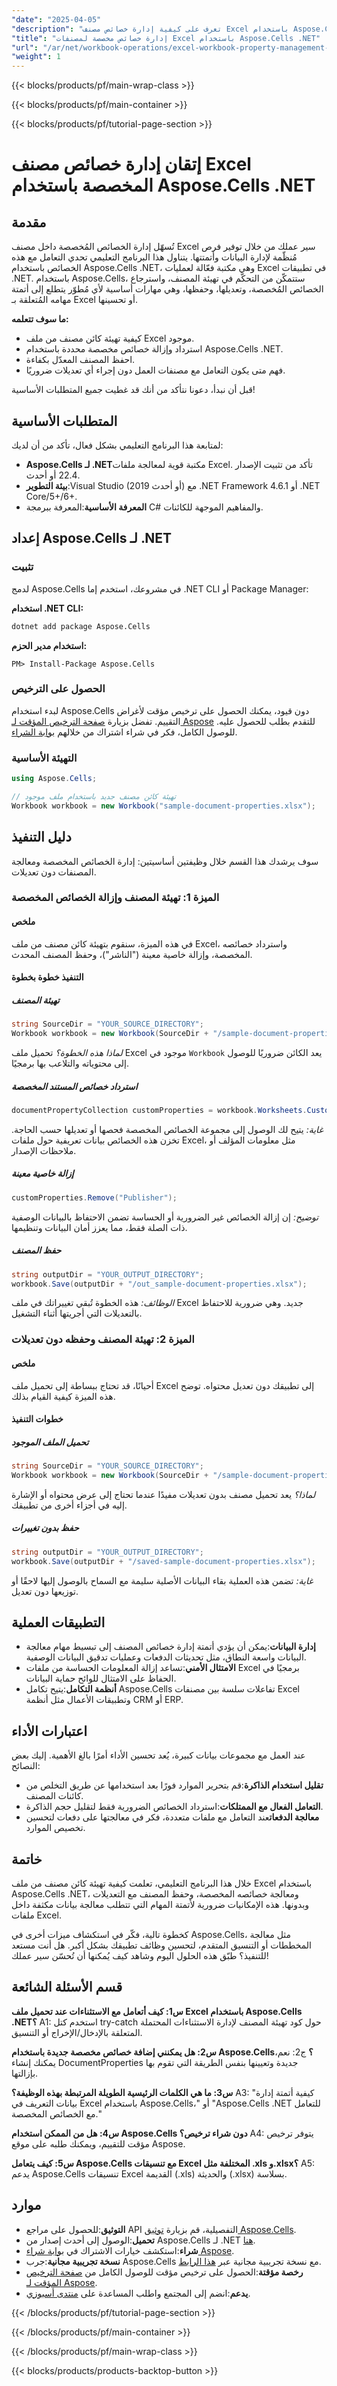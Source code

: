 ```yaml
---
"date": "2025-04-05"
"description": "تعرف على كيفية إدارة خصائص مصنف Excel باستخدام Aspose.Cells .NET، بما في ذلك تهيئة الخصائص المخصصة واسترجاعها وتعديلها."
"title": "إدارة خصائص مخصصة لمصنفات Excel باستخدام Aspose.Cells .NET"
"url": "/ar/net/workbook-operations/excel-workbook-property-management-aspose-cells-net/"
"weight": 1
---
```


{{< blocks/products/pf/main-wrap-class >}}

{{< blocks/products/pf/main-container >}}

{{< blocks/products/pf/tutorial-page-section >}}


# إتقان إدارة خصائص مصنف Excel المخصصة باستخدام Aspose.Cells .NET

## مقدمة

تُسهّل إدارة الخصائص المُخصصة داخل مصنف Excel سير عملك من خلال توفير فرص مُنظّمة لإدارة البيانات وأتمتتها. يتناول هذا البرنامج التعليمي تحدي التعامل مع هذه الخصائص باستخدام Aspose.Cells .NET، وهي مكتبة فعّالة لعمليات Excel في تطبيقات .NET. باستخدام Aspose.Cells، ستتمكّن من التحكّم في تهيئة المصنف، واسترجاع الخصائص المُخصصة، وتعديلها، وحفظها، وهي مهارات أساسية لأي مُطوّر يتطلع إلى أتمتة مهامه المُتعلقة بـ Excel أو تحسينها.

**ما سوف تتعلمه:**
- كيفية تهيئة كائن مصنف من ملف Excel موجود.
- استرداد وإزالة خصائص مخصصة محددة باستخدام Aspose.Cells .NET.
- احفظ المصنف المعدّل بكفاءة.
- فهم متى يكون التعامل مع مصنفات العمل دون إجراء أي تعديلات ضروريًا.

قبل أن نبدأ، دعونا نتأكد من أنك قد غطيت جميع المتطلبات الأساسية!

## المتطلبات الأساسية

لمتابعة هذا البرنامج التعليمي بشكل فعال، تأكد من أن لديك:
- **Aspose.Cells لـ .NET**مكتبة قوية لمعالجة ملفات Excel. تأكد من تثبيت الإصدار 22.4 أو أحدث.
- **بيئة التطوير**:Visual Studio (2019 أو أحدث) مع .NET Framework 4.6.1 أو .NET Core/5+/6+.
- **المعرفة الأساسية**:المعرفة ببرمجة C# والمفاهيم الموجهة للكائنات.

## إعداد Aspose.Cells لـ .NET

### تثبيت

لدمج Aspose.Cells في مشروعك، استخدم إما .NET CLI أو Package Manager:

**استخدام .NET CLI:**
```bash
dotnet add package Aspose.Cells
```

**استخدام مدير الحزم:**
```plaintext
PM> Install-Package Aspose.Cells
```

### الحصول على الترخيص

لبدء استخدام Aspose.Cells دون قيود، يمكنك الحصول على ترخيص مؤقت لأغراض التقييم. تفضل بزيارة [صفحة الترخيص المؤقت لـ Aspose](https://purchase.aspose.com/temporary-license/) للتقدم بطلب للحصول عليه. للوصول الكامل، فكر في شراء اشتراك من خلالهم [بوابة الشراء](https://purchase.aspose.com/buy).

### التهيئة الأساسية

```csharp
using Aspose.Cells;

// تهيئة كائن مصنف جديد باستخدام ملف موجود
Workbook workbook = new Workbook("sample-document-properties.xlsx");
```

## دليل التنفيذ

سوف يرشدك هذا القسم خلال وظيفتين أساسيتين: إدارة الخصائص المخصصة ومعالجة المصنفات دون تعديلات.

### الميزة 1: تهيئة المصنف وإزالة الخصائص المخصصة

#### ملخص

في هذه الميزة، سنقوم بتهيئة كائن مصنف من ملف Excel، واسترداد خصائصه المخصصة، وإزالة خاصية معينة ("الناشر")، وحفظ المصنف المحدث.

#### التنفيذ خطوة بخطوة

##### تهيئة المصنف

```csharp
string SourceDir = "YOUR_SOURCE_DIRECTORY";
Workbook workbook = new Workbook(SourceDir + "/sample-document-properties.xlsx");
```
*لماذا هذه الخطوة؟* تحميل ملف Excel موجود في `Workbook` يعد الكائن ضروريًا للوصول إلى محتوياته والتلاعب بها برمجيًا.

##### استرداد خصائص المستند المخصصة

```csharp
documentPropertyCollection customProperties = workbook.Worksheets.CustomDocumentProperties;
```
*غاية:* يتيح لك الوصول إلى مجموعة الخصائص المخصصة فحصها أو تعديلها حسب الحاجة. تخزن هذه الخصائص بيانات تعريفية حول ملفات Excel، مثل معلومات المؤلف أو ملاحظات الإصدار.

##### إزالة خاصية معينة

```csharp
customProperties.Remove("Publisher");
```
*توضيح:* إن إزالة الخصائص غير الضرورية أو الحساسة تضمن الاحتفاظ بالبيانات الوصفية ذات الصلة فقط، مما يعزز أمان البيانات وتنظيمها.

##### حفظ المصنف

```csharp
string outputDir = "YOUR_OUTPUT_DIRECTORY";
workbook.Save(outputDir + "/out_sample-document-properties.xlsx");
```
*الوظائف:* هذه الخطوة تُبقي تغييراتك في ملف Excel جديد. وهي ضرورية للاحتفاظ بالتعديلات التي أجريتها أثناء التشغيل.

### الميزة 2: تهيئة المصنف وحفظه دون تعديلات

#### ملخص

أحيانًا، قد تحتاج ببساطة إلى تحميل ملف Excel إلى تطبيقك دون تعديل محتواه. توضح هذه الميزة كيفية القيام بذلك.

#### خطوات التنفيذ

##### تحميل الملف الموجود

```csharp
string SourceDir = "YOUR_SOURCE_DIRECTORY";
Workbook workbook = new Workbook(SourceDir + "/sample-document-properties.xlsx");
```
*لماذا؟* يعد تحميل مصنف بدون تعديلات مفيدًا عندما تحتاج إلى عرض محتواه أو الإشارة إليه في أجزاء أخرى من تطبيقك.

##### حفظ بدون تغييرات

```csharp
string outputDir = "YOUR_OUTPUT_DIRECTORY";
workbook.Save(outputDir + "/saved-sample-document-properties.xlsx");
```
*غاية:* تضمن هذه العملية بقاء البيانات الأصلية سليمة مع السماح بالوصول إليها لاحقًا أو توزيعها دون تعديل.

## التطبيقات العملية

- **إدارة البيانات**:يمكن أن يؤدي أتمتة إدارة خصائص المصنف إلى تبسيط مهام معالجة البيانات واسعة النطاق، مثل تحديثات الدفعات وعمليات تدقيق البيانات الوصفية.
- **الامتثال الأمني**:تساعد إزالة المعلومات الحساسة من ملفات Excel برمجيًا في الحفاظ على الامتثال للوائح حماية البيانات.
- **أنظمة التكامل**:يتيح تكامل Aspose.Cells تفاعلات سلسة بين مصنفات Excel وتطبيقات الأعمال مثل أنظمة CRM أو ERP.

## اعتبارات الأداء

عند العمل مع مجموعات بيانات كبيرة، يُعد تحسين الأداء أمرًا بالغ الأهمية. إليك بعض النصائح:

- **تقليل استخدام الذاكرة**:قم بتحرير الموارد فورًا بعد استخدامها عن طريق التخلص من كائنات المصنف.
- **التعامل الفعال مع الممتلكات**:استرداد الخصائص الضرورية فقط لتقليل حجم الذاكرة.
- **معالجة الدفعات**عند التعامل مع ملفات متعددة، فكر في معالجتها على دفعات لتحسين تخصيص الموارد.

## خاتمة

خلال هذا البرنامج التعليمي، تعلمت كيفية تهيئة كائن مصنف من ملف Excel باستخدام Aspose.Cells .NET، ومعالجة خصائصه المخصصة، وحفظ المصنف مع التعديلات وبدونها. هذه الإمكانيات ضرورية لأتمتة المهام التي تتطلب معالجة بيانات مكثفة داخل ملفات Excel.

كخطوة تالية، فكّر في استكشاف ميزات أخرى في Aspose.Cells، مثل معالجة المخططات أو التنسيق المتقدم، لتحسين وظائف تطبيقك بشكل أكبر. هل أنت مستعد للتنفيذ؟ طبّق هذه الحلول اليوم وشاهد كيف يُمكنها أن تُحسّن سير عملك!

## قسم الأسئلة الشائعة

**س1: كيف أتعامل مع الاستثناءات عند تحميل ملف Excel باستخدام Aspose.Cells .NET؟**
A1: استخدم كتل try-catch حول كود تهيئة المصنف لإدارة الاستثناءات المحتملة المتعلقة بالإدخال/الإخراج أو التنسيق.

**س2: هل يمكنني إضافة خصائص مخصصة جديدة باستخدام Aspose.Cells؟**
ج2: نعم، يمكنك إنشاء DocumentProperties جديدة وتعيينها بنفس الطريقة التي تقوم بها بإزالتها.

**س3: ما هي الكلمات الرئيسية الطويلة المرتبطة بهذه الوظيفة؟**
A3: "كيفية أتمتة إدارة بيانات التعريف في Excel باستخدام Aspose.Cells،" أو "Aspose.Cells .NET للتعامل مع الخصائص المخصصة."

**س4: هل من الممكن استخدام Aspose.Cells دون شراء ترخيص؟**
A4: يتوفر ترخيص مؤقت للتقييم، ويمكنك طلبه على موقع Aspose.

**س5: كيف يتعامل Aspose.Cells مع تنسيقات Excel المختلفة مثل .xls و.xlsx؟**
A5: يدعم Aspose.Cells تنسيقات Excel القديمة (.xls) والحديثة (.xlsx) بسلاسة.

## موارد

- **التوثيق**:للحصول على مراجع API التفصيلية، قم بزيارة [توثيق Aspose.Cells](https://reference.aspose.com/cells/net/).
- **تحميل**:الوصول إلى أحدث إصدار من Aspose.Cells لـ .NET [هنا](https://releases.aspose.com/cells/net/).
- **شراء**:استكشف خيارات الاشتراك في [بوابة شراء Aspose](https://purchase.aspose.com/buy).
- **نسخة تجريبية مجانية**:جرب Aspose.Cells مع نسخة تجريبية مجانية عبر [هذا الرابط](https://releases.aspose.com/cells/net/).
- **رخصة مؤقتة**:الحصول على ترخيص مؤقت للوصول الكامل من [صفحة الترخيص المؤقت لـ Aspose](https://purchase.aspose.com/temporary-license/).
- **يدعم**:انضم إلى المجتمع واطلب المساعدة على [منتدى أسبوزي](https://forum.aspose.com/c/cells/9).

{{< /blocks/products/pf/tutorial-page-section >}}

{{< /blocks/products/pf/main-container >}}

{{< /blocks/products/pf/main-wrap-class >}}

{{< blocks/products/products-backtop-button >}}